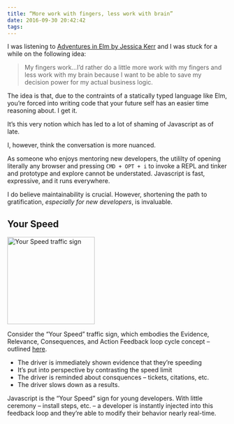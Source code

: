 ```yaml
---
title: “More work with fingers, less work with brain”
date: 2016-09-30 20:42:42
tags:
---
```


I was listening to [Adventures in Elm by Jessica Kerr](https://www.youtube.com/watch?v=cgXhMc8M4X4) and I was stuck for a while on the following idea:

> My fingers work...I’d rather do a little more work with my fingers and less work with my brain because I want to be able to save my decision power for my actual business logic.

The idea is that, due to the contraints of a statically typed language like Elm, you’re forced into writing code that your future self has an easier time reasoning about. I get it.

It’s this very notion which has led to a lot of shaming of Javascript as of late.

I, however, think the conversation is more nuanced.

As someone who enjoys mentoring new developers, the utililty of opening literally any browser and pressing `CMD + OPT + i` to invoke a REPL and tinker and prototype and explore cannot be understated. Javascript is fast, expressive, and it runs everywhere.

I do believe maintainability is crucial. However, shortening the path to gratification, _especially for new developers_, is invaluable.

## Your Speed

<img src='your-speed.jpg' alt='Your Speed traffic sign' style="width: 200px;">

Consider the “Your Speed” traffic sign, which embodies the Evidence, Relevance, Consequences, and Action Feedback loop cycle concept – outlined [here](https://www.wired.com/2011/06/ff_feedbackloop/).

- The driver is immediately shown evidence that they’re speeding
- It’s put into perspective by contrasting the speed limit
- The driver is reminded about consquences – tickets, citations, etc.
- The driver slows down as a results.

Javascript is the “Your Speed” sign for young developers. With little ceremony – install steps, etc. – a developer is instantly injected into this feedback loop and they’re able to modify their behavior nearly real-time.



